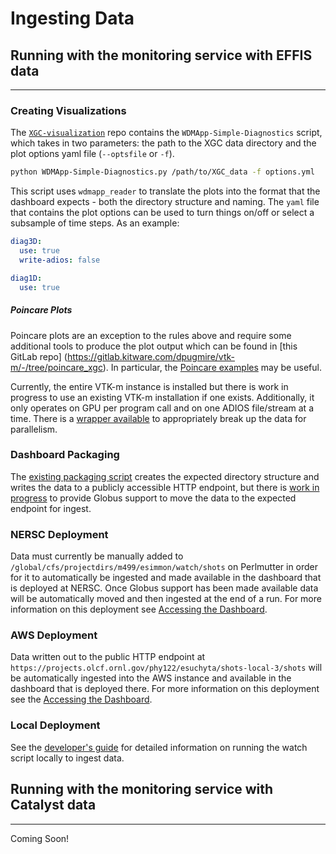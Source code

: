 # Ingesting Data

## Running with the monitoring service with EFFIS data
------------------------------------------------------

### Creating Visualizations

The [`XGC-visualization`](https://github.com/suchyta1/XGC-visualization/tree/dashboard) repo contains the `WDMApp-Simple-Diagnostics` script, which takes in two parameters: the path to the XGC data directory and the plot options yaml file (`--optsfile` or `-f`).

```bash
python WDMApp-Simple-Diagnostics.py /path/to/XGC_data -f options.yml
```

This script uses `wdmapp_reader` to translate the plots into the format that the dashboard expects - both the directory structure and naming. The `yaml` file that contains the plot options can be used to turn things on/off or select a subsample of time steps. As an example:

```yaml
diag3D:
  use: true
  write-adios: false

diag1D:
  use: true
```
##### Poincare Plots

Poincare plots are an exception to the rules above and require some additional tools to produce the plot output which can be found in [this GitLab repo] (https://gitlab.kitware.com/dpugmire/vtk-m/-/tree/poincare_xgc). In particular, the [Poincare examples](https://gitlab.kitware.com/dpugmire/vtk-m/-/tree/poincare_xgc/examples/poincare) may be useful.

Currently, the entire VTK-m instance is installed but there is work in progress to use an existing VTK-m installation if one exists. Additionally, it only operates on GPU per program call and on one ADIOS file/stream at a time. There is a [wrapper available](https://github.com/seunghoeku/XGC_analysis/blob/main/panout/adios2-panout.py) to appropriately break up the data for parallelism.

### Dashboard Packaging

The [existing packaging script](https://github.com/wdmapp/effis/blob/dashboard/plot/DashboardPackager.py) creates the expected directory structure and writes the data to a publicly accessible HTTP endpoint, but there is [work in progress](https://github.com/wdmapp/effis/blob/dashboard/plot/DashboardPackagerGlobus.py) to provide Globus support to move the data to the expected endpoint for ingest.

### NERSC Deployment

Data must currently be manually added to `/global/cfs/projectdirs/m499/esimmon/watch/shots` on Perlmutter in order for it to automatically be ingested and made available in the dashboard that is deployed at NERSC. Once Globus support has been made available data will be automatically moved and then ingested at the end of a run. For more information on this deployment see [Accessing the Dashboard](./access.md).

### AWS Deployment

Data written out to the public HTTP endpoint at `https://projects.olcf.ornl.gov/phy122/esuchyta/shots-local-3/shots` will be automatically ingested into the AWS instance and available in the dashboard that is deployed there. For more information on this deployment see the [Accessing the Dashboard](./access.md).

### Local Deployment

See the [developer's guide](../developer-guide/watch.md) for detailed information on running the watch script locally to ingest data.

## Running with the monitoring service with Catalyst data
---------------------------------------------------------

Coming Soon!
